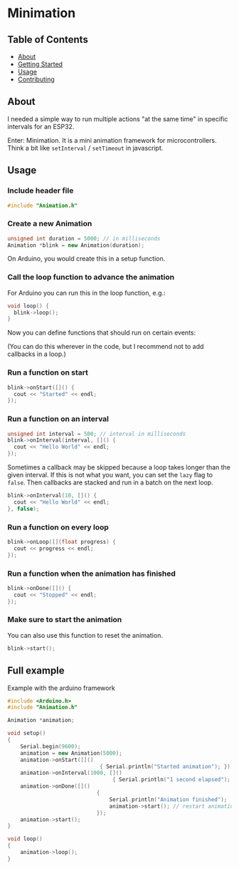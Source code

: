 # Minimation

## Table of Contents

- [About](#about)
- [Getting Started](#getting_started)
- [Usage](#usage)
- [Contributing](../CONTRIBUTING.md)

## About

I needed a simple way to run multiple actions "at the same time" in specific intervals for an ESP32.

Enter: Minimation. It is a mini animation framework for microcontrollers.
Think a bit like `setInterval` / `setTimeout` in javascript.

## Usage

### Include header file

```c++
#include "Animation.h"
```

### Create a new Animation

```c++
unsigned int duration = 5000; // in milliseconds
Animation *blink = new Animation(duration);
```

On Arduino, you would create this in a setup function.

### Call the loop function to advance the animation

For Arduino you can run this in the loop function, e.g.:

```c++
void loop() {
  blink->loop();
}
```

Now you can define functions that should run on certain events:

(You can do this wherever in the code, but I recommend not to add callbacks in a loop.)

### Run a function on start

```c++
blink->onStart([]() {
  cout << "Started" << endl;
});
```

### Run a function on an interval

```c++
unsigned int interval = 500; // interval in milliseconds
blink->onInterval(interval, []() {
  cout << "Hello World" << endl;
});
```

Sometimes a callback may be skipped because a loop takes longer than the given interval. If this is not what you want, you can set the `lazy` flag to `false`. Then callbacks are stacked and run in a batch on the next loop.

```c++
blink->onInterval(10, []() {
  cout << "Hello World" << endl;
}, false);
```

### Run a function on every loop

```c++
blink->onLoop([](float progress) {
  cout << progress << endl;
});
```

### Run a function when the animation has finished

```c++
blink->onDone([]() {
  cout << "Stopped" << endl;
});
```

### Make sure to start the animation

You can also use this function to reset the animation.

```c++
blink->start();
```

## Full example

Example with the arduino framework

```c++
#include <Arduino.h>
#include "Animation.h"

Animation *animation;

void setup()
{
	Serial.begin(9600);
	animation = new Animation(5000);
	animation->onStart([]()
							 { Serial.println("Started animation"); });
	animation->onInterval(1000, []()
								 { Serial.println("1 second elapsed"); });
	animation->onDone([]()
							{
								Serial.println("Animation finished");
								animation->start(); // restart animation
							});
	animation->start();
}

void loop()
{
	animation->loop();
}
```

